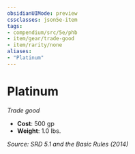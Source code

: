 ```yaml
---
obsidianUIMode: preview
cssclasses: json5e-item
tags:
- compendium/src/5e/phb
- item/gear/trade-good
- item/rarity/none
aliases: 
- "Platinum"
---
```

# Platinum
*Trade good*  

- **Cost**: 500 gp
- **Weight**: 1.0 lbs.

*Source: SRD 5.1 and the Basic Rules (2014)*